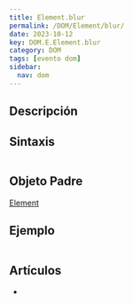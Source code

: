 ```yaml
---
title: Element.blur
permalink: /DOM/Element/blur/
date: 2023-10-12
key: DOM.E.Element.blur
category: DOM
tags: [evento dom]
sidebar:
  nav: dom
---
```


## Descripción


## Sintaxis


```javascript

```


## Objeto Padre


[Element](https://www.w3api.com/DOM/Element/)


## Ejemplo


```javascript

```


## Artículos

- 
